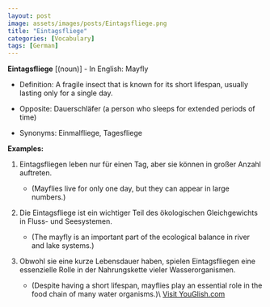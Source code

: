 ```yaml
---
layout: post
image: assets/images/posts/Eintagsfliege.png
title: "Eintagsfliege"
categories: [Vocabulary]
tags: [German]
---
```


**Eintagsfliege** [(noun)] - In English: Mayfly

- Definition: A fragile insect that is known for its short lifespan, usually lasting only for a single day.

- Opposite: Dauerschläfer (a person who sleeps for extended periods of time)

- Synonyms: Einmalfliege, Tagesfliege

**Examples:**
1. Eintagsfliegen leben nur für einen Tag, aber sie können in großer Anzahl auftreten.
   * (Mayflies live for only one day, but they can appear in large numbers.)

2. Die Eintagsfliege ist ein wichtiger Teil des ökologischen Gleichgewichts in Fluss- und Seesystemen.
   * (The mayfly is an important part of the ecological balance in river and lake systems.)

3. Obwohl sie eine kurze Lebensdauer haben, spielen Eintagsfliegen eine essenzielle Rolle in der Nahrungskette vieler Wasserorganismen.
   * (Despite having a short lifespan, mayflies play an essential role in the food chain of many water organisms.)\ <a id="yg-widget-0" class="youglish-widget" data-query="Eintagsfliege" data-lang="german" data-components="8412" data-auto-start="0" data-bkg-color="theme_light" data-title="How%20to%20pronounce%20Eintagsfliege%20in%20German"  rel="nofollow" href="https://youglish.com">Visit YouGlish.com</a><script async src="https://youglish.com/public/emb/widget.js" charset="utf-8"></script>
